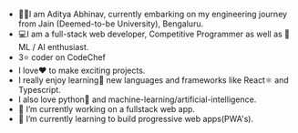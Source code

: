 - 👨‍🎓I am Aditya Abhinav, currently embarking on my engineering journey from Jain (Deemed-to-be University), Bengaluru.
- 💻I am a full-stack web developer, Competitive Programmer as well as 📱ML / AI enthusiast.
- 3⭐ coder on CodeChef
- I love❤ to make exciting projects.
- I really enjoy learning🚀 new languages and frameworks like React⚛ and Typescript.
- I also love python🐍 and machine-learning/artificial-intelligence.
- 🔭 I’m currently working on a fullstack web app.
- 🌱 I’m currently learning to build progressive web apps(PWA's).
